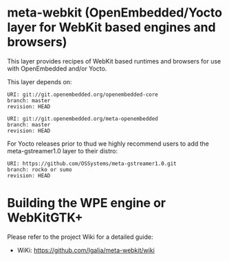 meta-webkit (OpenEmbedded/Yocto layer for WebKit based engines and browsers)
============================================================================

This layer provides recipes of WebKit based runtimes and browsers for
use with OpenEmbedded and/or Yocto.

This layer depends on:

    URI: git://git.openembedded.org/openembedded-core
    branch: master
    revision: HEAD

    URI: git://git.openembedded.org/meta-openembedded
    branch: master
    revision: HEAD

For Yocto releases prior to thud we highly recommend users to add the meta-gstreamer1.0 layer to their distro:

    URI: https://github.com/OSSystems/meta-gstreamer1.0.git
    branch: rocko or sumo
    revision: HEAD


Building the WPE engine or WebKitGTK+
=====================================

Please refer to the project Wiki for a detailed guide:

   - WiKi: https://github.com/Igalia/meta-webkit/wiki
